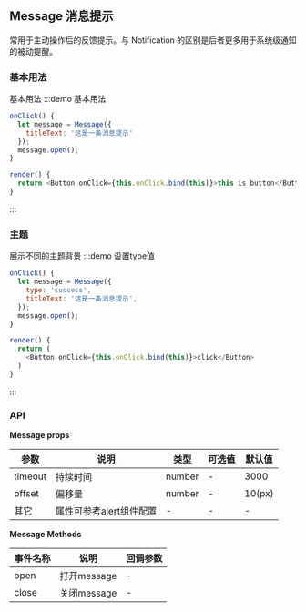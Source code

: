 ## Message 消息提示

常用于主动操作后的反馈提示。与 Notification 的区别是后者更多用于系统级通知的被动提醒。


### 基本用法
基本用法
:::demo 基本用法
```js
onClick() {
  let message = Message({
    titleText: '这是一条消息提示'
  });
  message.open();
}

render() {
  return <Button onClick={this.onClick.bind(this)}>this is button</Button>
}
```
:::


### 主题
展示不同的主题背景
:::demo 设置type值
```js
onClick() {
  let message = Message({
    type: 'success',
    titleText: '这是一条消息提示',
  });
  message.open();
}

render() {
  return (
    <Button onClick={this.onClick.bind(this)}>click</Button>
  )
}
```
:::


### API

**Message props**

| 参数      | 说明          | 类型      | 可选值                           | 默认值  |
|---------- |-------------- |---------- |--------------------------------  |-------- |
| timeout | 持续时间 | number | - | 3000 |
| offset | 偏移量 | number | - | 10(px) |
| 其它 | 属性可参考alert组件配置 | - | - | - |

**Message Methods**

| 事件名称 | 说明 | 回调参数 |
|---------- |-------- |---------- |
| open | 打开message | - |
| close | 关闭message | - |




